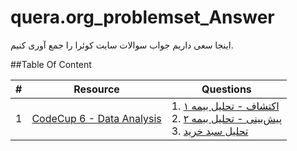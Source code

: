 # quera.org_problemset_Answer
اینجا سعی داریم جواب سوالات سایت کوئرا را جمع آوری کنیم.


##Table Of Content

| **#** | **Resource**                                                                      | **Questions**                                                                                                                                                                                                                                                               |
|-------|-----------------------------------------------------------------------------------|-----------------------------------------------------------------------------------------------------------------------------------------------------------------------------------------------------------------------------------------------------------------------------|
| 1     | [CodeCup 6 - Data Analysis](https://quera.org/contest/assignments/35055/problems) | 1. [اکتشاف - تحلیل بیمه ۱](https://quera.org/contest/assignments/35055/problems/117398) <br> 2. [پیش‌بینی - تحلیل بیمه ۲](https://quera.org/contest/assignments/35055/problems/117401) <br> 3. [تحلیل سبد خرید](https://quera.org/contest/assignments/35055/problems/118272) |